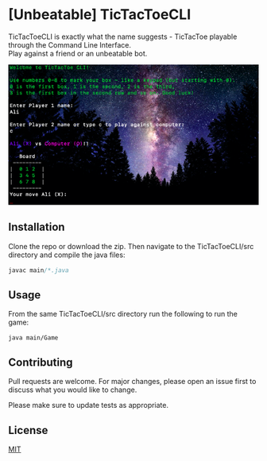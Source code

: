 # [Unbeatable] TicTacToeCLI

TicTacToeCLI is exactly what the name suggests - TicTacToe playable through the Command Line Interface.<br>
Play against a friend or an unbeatable bot.

![Alt text](resources/TTT-screenshot.png?raw=true "SS")

## Installation

Clone the repo or download the zip. Then navigate to the TicTacToeCLI/src directory and compile the java files:

```java
javac main/*.java
```

## Usage
From the same TicTacToeCLI/src directory run the following to run the game:

```
java main/Game
```

## Contributing
Pull requests are welcome. For major changes, please open an issue first to discuss what you would like to change.

Please make sure to update tests as appropriate.

## License
[MIT](https://choosealicense.com/licenses/mit/)
